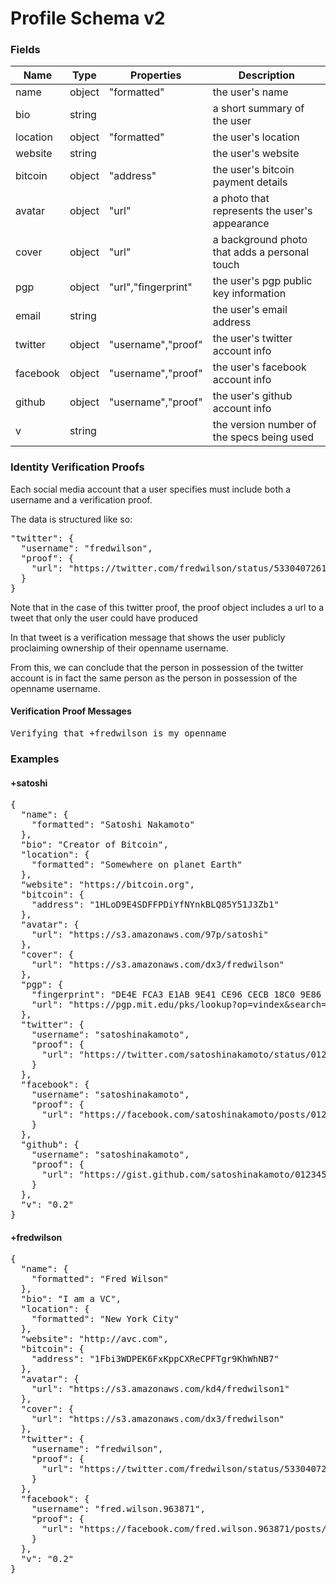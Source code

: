 # Profile Schema v2

### Fields

|Name      |Type    |Properties         |Description                           |
|----------|--------|-------------------|--------------------------------------|
|name      |object  |"formatted"        |the user's name                       |
|bio       |string  |                   |a short summary of the user           |
|location  |object  |"formatted"        |the user's location                   |
|website   |string  |                   |the user's website                    |
|bitcoin   |object  |"address"          |the user's bitcoin payment details    |
|avatar    |object  |"url"              |a photo that represents the user's appearance|
|cover     |object  |"url"              |a background photo that adds a personal touch|
|pgp       |object  |"url","fingerprint"|the user's pgp public key information |
|email     |string  |                   |the user's email address              |
|twitter   |object  |"username","proof" |the user's twitter account info       |
|facebook  |object  |"username","proof" |the user's facebook account info      |
|github    |object  |"username","proof" |the user's github account info        |
|v         |string  |                   |the version number of the specs being used |

### Identity Verification Proofs

Each social media account that a user specifies must include both a username and a verification proof.

The data is structured like so:

<pre>"twitter": {
  "username": "fredwilson", 
  "proof": {
    "url": "https://twitter.com/fredwilson/status/533040726146162689"
  }
}</pre>

Note that in the case of this twitter proof, the proof object includes a url to a tweet that only the user could have produced

In that tweet is a verification message that shows the user publicly proclaiming ownership of their openname username.

From this, we can conclude that the person in possession of the twitter account is in fact the same person as the person in possession of the openname username.

#### Verification Proof Messages

<pre>Verifying that +fredwilson is my openname</pre>

### Examples

#### +satoshi

<pre>{
  "name": {
    "formatted": "Satoshi Nakamoto"
  },
  "bio": "Creator of Bitcoin",
  "location": {
    "formatted": "Somewhere on planet Earth"
  },
  "website": "https://bitcoin.org",
  "bitcoin": {
    "address": "1HLoD9E4SDFFPDiYfNYnkBLQ85Y51J3Zb1"
  }, 
  "avatar": {
    "url": "https://s3.amazonaws.com/97p/satoshi"
  },
  "cover": {
    "url": "https://s3.amazonaws.com/dx3/fredwilson"
  },
  "pgp": {
    "fingerprint": "DE4E FCA3 E1AB 9E41 CE96 CECB 18C0 9E86 5EC9 48A1",
    "url": "https://pgp.mit.edu/pks/lookup?op=vindex&search=0x18C09E865EC948A1"
  },
  "twitter": {
    "username": "satoshinakamoto", 
    "proof": {
      "url": "https://twitter.com/satoshinakamoto/status/0123456789"
    }
  },
  "facebook": {
    "username": "satoshinakamoto", 
    "proof": {
      "url": "https://facebook.com/satoshinakamoto/posts/0123456789"
    }
  },
  "github": {
    "username": "satoshinakamoto", 
    "proof": {
      "url": "https://gist.github.com/satoshinakamoto/0123456789"
    }
  },
  "v": "0.2"
}</pre>

#### +fredwilson

<pre>{
  "name": {
    "formatted": "Fred Wilson"
  },
  "bio": "I am a VC",
  "location": {
    "formatted": "New York City"
  }, 
  "website": "http://avc.com",
  "bitcoin": {
    "address": "1Fbi3WDPEK6FxKppCXReCPFTgr9KhWhNB7"
  },
  "avatar": {
    "url": "https://s3.amazonaws.com/kd4/fredwilson1"
  },
  "cover": {
    "url": "https://s3.amazonaws.com/dx3/fredwilson"
  },
  "twitter": {
    "username": "fredwilson", 
    "proof": {
      "url": "https://twitter.com/fredwilson/status/533040726146162689"
    }
  },
  "facebook": {
    "username": "fred.wilson.963871", 
    "proof": {
      "url": "https://facebook.com/fred.wilson.963871/posts/10100401430876108"
    }
  },
  "v": "0.2"
}</pre>
